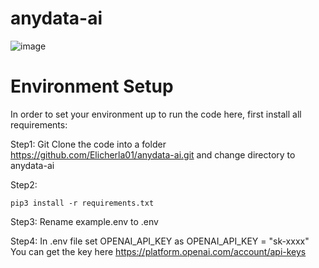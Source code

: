 # anydata-ai
![image](https://github.com/Elicherla01/anydata-ai/assets/14846630/a81448be-2b88-43cc-84a6-bf0d0138ed7c)

# Environment Setup
In order to set your environment up to run the code here, first install all requirements:

Step1: Git Clone the code into a folder
https://github.com/Elicherla01/anydata-ai.git
and change directory to anydata-ai

Step2:
```shell
pip3 install -r requirements.txt
```
Step3:
Rename example.env to .env

Step4: In .env file set OPENAI_API_KEY as 
OPENAI_API_KEY = "sk-xxxx"
You can get the key here https://platform.openai.com/account/api-keys



